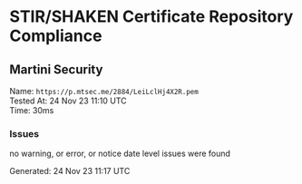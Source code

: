 # STIR/SHAKEN Certificate Repository Compliance

## Martini Security

Name: `https://p.mtsec.me/2884/LeiLclHj4X2R.pem`\
Tested At: 24 Nov 23 11:10 UTC\
Time: 30ms

### Issues

no warning, or error, or notice date level issues were found

Generated: 24 Nov 23 11:17 UTC